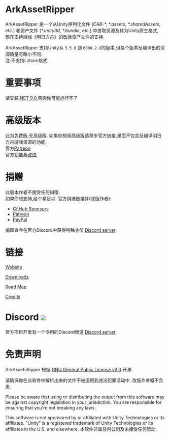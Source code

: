 # ArkAssetRipper


ArkAssetRipper 是一个从Unity序列化文件 (*CAB-*\*, *\*.assets*, *\*.sharedAssets*, etc.) 和资产文件 (*\*.unity3d*, *\*.bundle*, etc.) 中提取资源及转为Unity原生格式,   
现在支持游戏《明日方舟》的改版资产文件的支持.

ArkAssetRipper 支持Unity从 `3.5.0` 到 `6000.2.X`的版本,但每个版本反编译出的资源质量有略小不同.   
注:不支持Lzham格式.

# 重要事项

请安装[.NET 9.0](https://dotnet.microsoft.com/en-us/download/dotnet/9.0),否则你可能运行不了

# 高级版本
此为免费版,无高级版. 如果你想用高级版请移步官方链接,里面不包含反编译明日方舟游戏资源的功能.   
官方[Patreon](https://www.patreon.com/ds5678)   
官方[功能与改进](https://assetripper.github.io/AssetRipper/articles/PremiumFeatures.html).   

# 捐赠
此版本作者不接受任何捐赠.   
如果你想支持,给个星足以.
官方捐赠链接(非改版作者):
- [GitHub Sponsors](https://github.com/sponsors/ds5678)
- [Patreon](https://www.patreon.com/ds5678)
- [PayPal](https://paypal.me/ds5678)

捐赠者会在官方Discord中获得特殊身份 [Discord server](https://discord.gg/XqXa53W2Yh).

# 链接

[Website](https://assetripper.github.io/AssetRipper/)

[Downloads](https://assetripper.github.io/AssetRipper/articles/Downloads.html)

[Road Map](https://assetripper.github.io/AssetRipper/articles/RoadMap.html)

[Credits](https://assetripper.github.io/AssetRipper/articles/Credits.html)

# Discord [![](https://img.shields.io/discord/867514400701153281?color=blue&label=AssetRipper)](https://discord.gg/XqXa53W2Yh)

官方项目开发有一个专用的Discord频道 [Discord server](https://discord.gg/XqXa53W2Yh).

# 免责声明

ArkAssetsRipper 根据 [GNU General Public License v3.0](LICENSE.md) 开源.

请确保你在此软件中解析出来的文件不被运用到违法犯罪活动中, 改版作者概不负责.   

Please be aware that using or distributing the output from this software may be against copyright legislation in your jurisdiction. You are responsible for ensuring that you're not breaking any laws.

This software is not sponsored by or affiliated with Unity Technologies or its affiliates. "Unity" is a registered trademark of Unity Technologies or its affiliates in the U.S. and elsewhere.
本软件非属任何公司及未接受任何赞助.
